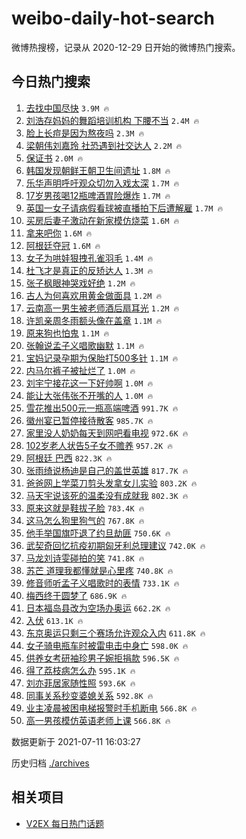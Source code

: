 # weibo-daily-hot-search

微博热搜榜，记录从 2020-12-29 日开始的微博热门搜索。

## 今日热门搜索

<!-- BEGIN -->

1. [去找中国尽快](https://s.weibo.com/weibo?q=%23%E5%8E%BB%E6%89%BE%E4%B8%AD%E5%9B%BD%E5%B0%BD%E5%BF%AB%23&Refer=top) `3.9M 🔥`
1. [刘浩存妈妈的舞蹈培训机构 下腰不当](https://s.weibo.com/weibo?q=%E5%88%98%E6%B5%A9%E5%AD%98%E5%A6%88%E5%A6%88%E7%9A%84%E8%88%9E%E8%B9%88%E5%9F%B9%E8%AE%AD%E6%9C%BA%E6%9E%84%20%E4%B8%8B%E8%85%B0%E4%B8%8D%E5%BD%93&Refer=top) `2.4M 🔥`
1. [脸上长痘是因为熬夜吗](https://s.weibo.com/weibo?q=%23%E8%84%B8%E4%B8%8A%E9%95%BF%E7%97%98%E6%98%AF%E5%9B%A0%E4%B8%BA%E7%86%AC%E5%A4%9C%E5%90%97%23&Refer=top) `2.3M 🔥`
1. [梁朝伟刘嘉玲 社恐遇到社交达人](https://s.weibo.com/weibo?q=%E6%A2%81%E6%9C%9D%E4%BC%9F%E5%88%98%E5%98%89%E7%8E%B2%20%E7%A4%BE%E6%81%90%E9%81%87%E5%88%B0%E7%A4%BE%E4%BA%A4%E8%BE%BE%E4%BA%BA&Refer=top) `2.2M 🔥`
1. [保证书](https://s.weibo.com/weibo?q=%23%E4%BF%9D%E8%AF%81%E4%B9%A6%23&Refer=top) `2.0M 🔥`
1. [韩国发现朝鲜王朝卫生间遗址](https://s.weibo.com/weibo?q=%23%E9%9F%A9%E5%9B%BD%E5%8F%91%E7%8E%B0%E6%9C%9D%E9%B2%9C%E7%8E%8B%E6%9C%9D%E5%8D%AB%E7%94%9F%E9%97%B4%E9%81%97%E5%9D%80%23&Refer=top) `1.8M 🔥`
1. [乐华声明呼吁观众切勿入戏太深](https://s.weibo.com/weibo?q=%23%E4%B9%90%E5%8D%8E%E5%A3%B0%E6%98%8E%E5%91%BC%E5%90%81%E8%A7%82%E4%BC%97%E5%88%87%E5%8B%BF%E5%85%A5%E6%88%8F%E5%A4%AA%E6%B7%B1%23&Refer=top) `1.7M 🔥`
1. [17岁男孩喝12瓶啤酒胃险爆炸](https://s.weibo.com/weibo?q=%2317%E5%B2%81%E7%94%B7%E5%AD%A9%E5%96%9D12%E7%93%B6%E5%95%A4%E9%85%92%E8%83%83%E9%99%A9%E7%88%86%E7%82%B8%23&Refer=top) `1.7M 🔥`
1. [英国一女子请病假看球被直播拍下后遭解雇](https://s.weibo.com/weibo?q=%23%E8%8B%B1%E5%9B%BD%E4%B8%80%E5%A5%B3%E5%AD%90%E8%AF%B7%E7%97%85%E5%81%87%E7%9C%8B%E7%90%83%E8%A2%AB%E7%9B%B4%E6%92%AD%E6%8B%8D%E4%B8%8B%E5%90%8E%E9%81%AD%E8%A7%A3%E9%9B%87%23&Refer=top) `1.7M 🔥`
1. [买房后妻子激动在新家模仿烧菜](https://s.weibo.com/weibo?q=%23%E4%B9%B0%E6%88%BF%E5%90%8E%E5%A6%BB%E5%AD%90%E6%BF%80%E5%8A%A8%E5%9C%A8%E6%96%B0%E5%AE%B6%E6%A8%A1%E4%BB%BF%E7%83%A7%E8%8F%9C%23&Refer=top) `1.6M 🔥`
1. [拿来吧你](https://s.weibo.com/weibo?q=%E6%8B%BF%E6%9D%A5%E5%90%A7%E4%BD%A0&Refer=top) `1.6M 🔥`
1. [阿根廷夺冠](https://s.weibo.com/weibo?q=%23%E9%98%BF%E6%A0%B9%E5%BB%B7%E5%A4%BA%E5%86%A0%23&Refer=top) `1.6M 🔥`
1. [女子为哄娃狠拽孔雀羽毛](https://s.weibo.com/weibo?q=%23%E5%A5%B3%E5%AD%90%E4%B8%BA%E5%93%84%E5%A8%83%E7%8B%A0%E6%8B%BD%E5%AD%94%E9%9B%80%E7%BE%BD%E6%AF%9B%23&Refer=top) `1.4M 🔥`
1. [杜飞才是真正的反矫达人](https://s.weibo.com/weibo?q=%23%E6%9D%9C%E9%A3%9E%E6%89%8D%E6%98%AF%E7%9C%9F%E6%AD%A3%E7%9A%84%E5%8F%8D%E7%9F%AB%E8%BE%BE%E4%BA%BA%23&Refer=top) `1.3M 🔥`
1. [张子枫眼神哭戏好绝](https://s.weibo.com/weibo?q=%23%E5%BC%A0%E5%AD%90%E6%9E%AB%E7%9C%BC%E7%A5%9E%E5%93%AD%E6%88%8F%E5%A5%BD%E7%BB%9D%23&Refer=top) `1.2M 🔥`
1. [古人为何喜欢用黄金做面具](https://s.weibo.com/weibo?q=%23%E5%8F%A4%E4%BA%BA%E4%B8%BA%E4%BD%95%E5%96%9C%E6%AC%A2%E7%94%A8%E9%BB%84%E9%87%91%E5%81%9A%E9%9D%A2%E5%85%B7%23&Refer=top) `1.2M 🔥`
1. [云南高一男生被老师酒后扇耳光](https://s.weibo.com/weibo?q=%23%E4%BA%91%E5%8D%97%E9%AB%98%E4%B8%80%E7%94%B7%E7%94%9F%E8%A2%AB%E8%80%81%E5%B8%88%E9%85%92%E5%90%8E%E6%89%87%E8%80%B3%E5%85%89%23&Refer=top) `1.2M 🔥`
1. [许凯亲周冬雨额头像在盖章](https://s.weibo.com/weibo?q=%23%E8%AE%B8%E5%87%AF%E4%BA%B2%E5%91%A8%E5%86%AC%E9%9B%A8%E9%A2%9D%E5%A4%B4%E5%83%8F%E5%9C%A8%E7%9B%96%E7%AB%A0%23&Refer=top) `1.1M 🔥`
1. [原来狗也怕鬼](https://s.weibo.com/weibo?q=%23%E5%8E%9F%E6%9D%A5%E7%8B%97%E4%B9%9F%E6%80%95%E9%AC%BC%23&Refer=top) `1.1M 🔥`
1. [张翰说孟子义唱歌幽默](https://s.weibo.com/weibo?q=%23%E5%BC%A0%E7%BF%B0%E8%AF%B4%E5%AD%9F%E5%AD%90%E4%B9%89%E5%94%B1%E6%AD%8C%E5%B9%BD%E9%BB%98%23&Refer=top) `1.1M 🔥`
1. [宝妈记录孕期为保胎打500多针](https://s.weibo.com/weibo?q=%23%E5%AE%9D%E5%A6%88%E8%AE%B0%E5%BD%95%E5%AD%95%E6%9C%9F%E4%B8%BA%E4%BF%9D%E8%83%8E%E6%89%93500%E5%A4%9A%E9%92%88%23&Refer=top) `1.1M 🔥`
1. [内马尔裤子被扯烂了](https://s.weibo.com/weibo?q=%23%E5%86%85%E9%A9%AC%E5%B0%94%E8%A3%A4%E5%AD%90%E8%A2%AB%E6%89%AF%E7%83%82%E4%BA%86%23&Refer=top) `1.0M 🔥`
1. [刘宇宁接花这一下好帅啊](https://s.weibo.com/weibo?q=%23%E5%88%98%E5%AE%87%E5%AE%81%E6%8E%A5%E8%8A%B1%E8%BF%99%E4%B8%80%E4%B8%8B%E5%A5%BD%E5%B8%85%E5%95%8A%23&Refer=top) `1.0M 🔥`
1. [能让大张伟张不开嘴的人](https://s.weibo.com/weibo?q=%23%E8%83%BD%E8%AE%A9%E5%A4%A7%E5%BC%A0%E4%BC%9F%E5%BC%A0%E4%B8%8D%E5%BC%80%E5%98%B4%E7%9A%84%E4%BA%BA%23&Refer=top) `1.0M 🔥`
1. [雪花推出500元一瓶高端啤酒](https://s.weibo.com/weibo?q=%23%E9%9B%AA%E8%8A%B1%E6%8E%A8%E5%87%BA500%E5%85%83%E4%B8%80%E7%93%B6%E9%AB%98%E7%AB%AF%E5%95%A4%E9%85%92%23&Refer=top) `991.7K 🔥`
1. [徽州宴已暂停接待散客](https://s.weibo.com/weibo?q=%23%E5%BE%BD%E5%B7%9E%E5%AE%B4%E5%B7%B2%E6%9A%82%E5%81%9C%E6%8E%A5%E5%BE%85%E6%95%A3%E5%AE%A2%23&Refer=top) `985.7K 🔥`
1. [家里没人奶奶每天到网吧看电视](https://s.weibo.com/weibo?q=%23%E5%AE%B6%E9%87%8C%E6%B2%A1%E4%BA%BA%E5%A5%B6%E5%A5%B6%E6%AF%8F%E5%A4%A9%E5%88%B0%E7%BD%91%E5%90%A7%E7%9C%8B%E7%94%B5%E8%A7%86%23&Refer=top) `972.6K 🔥`
1. [102岁老人状告5子女不赡养](https://s.weibo.com/weibo?q=%23102%E5%B2%81%E8%80%81%E4%BA%BA%E7%8A%B6%E5%91%8A5%E5%AD%90%E5%A5%B3%E4%B8%8D%E8%B5%A1%E5%85%BB%23&Refer=top) `957.2K 🔥`
1. [阿根廷 巴西](https://s.weibo.com/weibo?q=%E9%98%BF%E6%A0%B9%E5%BB%B7%20%E5%B7%B4%E8%A5%BF&Refer=top) `822.3K 🔥`
1. [张雨绮说杨迪是自己的盖世英雄](https://s.weibo.com/weibo?q=%23%E5%BC%A0%E9%9B%A8%E7%BB%AE%E8%AF%B4%E6%9D%A8%E8%BF%AA%E6%98%AF%E8%87%AA%E5%B7%B1%E7%9A%84%E7%9B%96%E4%B8%96%E8%8B%B1%E9%9B%84%23&Refer=top) `817.7K 🔥`
1. [爸爸网上学菜刀剪头发拿女儿实验](https://s.weibo.com/weibo?q=%23%E7%88%B8%E7%88%B8%E7%BD%91%E4%B8%8A%E5%AD%A6%E8%8F%9C%E5%88%80%E5%89%AA%E5%A4%B4%E5%8F%91%E6%8B%BF%E5%A5%B3%E5%84%BF%E5%AE%9E%E9%AA%8C%23&Refer=top) `803.2K 🔥`
1. [马天宇说该死的温柔没有成就我](https://s.weibo.com/weibo?q=%23%E9%A9%AC%E5%A4%A9%E5%AE%87%E8%AF%B4%E8%AF%A5%E6%AD%BB%E7%9A%84%E6%B8%A9%E6%9F%94%E6%B2%A1%E6%9C%89%E6%88%90%E5%B0%B1%E6%88%91%23&Refer=top) `802.3K 🔥`
1. [原来这就是鞋拔子脸](https://s.weibo.com/weibo?q=%23%E5%8E%9F%E6%9D%A5%E8%BF%99%E5%B0%B1%E6%98%AF%E9%9E%8B%E6%8B%94%E5%AD%90%E8%84%B8%23&Refer=top) `783.4K 🔥`
1. [这马怎么狗里狗气的](https://s.weibo.com/weibo?q=%23%E8%BF%99%E9%A9%AC%E6%80%8E%E4%B9%88%E7%8B%97%E9%87%8C%E7%8B%97%E6%B0%94%E7%9A%84%23&Refer=top) `767.8K 🔥`
1. [他手举国旗吓退了约旦劫匪](https://s.weibo.com/weibo?q=%23%E4%BB%96%E6%89%8B%E4%B8%BE%E5%9B%BD%E6%97%97%E5%90%93%E9%80%80%E4%BA%86%E7%BA%A6%E6%97%A6%E5%8A%AB%E5%8C%AA%23&Refer=top) `750.6K 🔥`
1. [武契奇回忆抗疫初期匈牙利总理建议](https://s.weibo.com/weibo?q=%23%E6%AD%A6%E5%A5%91%E5%A5%87%E5%9B%9E%E5%BF%86%E6%8A%97%E7%96%AB%E5%88%9D%E6%9C%9F%E5%8C%88%E7%89%99%E5%88%A9%E6%80%BB%E7%90%86%E5%BB%BA%E8%AE%AE%23&Refer=top) `742.0K 🔥`
1. [马龙刘诗雯碰拍的笑](https://s.weibo.com/weibo?q=%E9%A9%AC%E9%BE%99%E5%88%98%E8%AF%97%E9%9B%AF%E7%A2%B0%E6%8B%8D%E7%9A%84%E7%AC%91&Refer=top) `741.8K 🔥`
1. [苏芒 道理我都懂就是心里疼](https://s.weibo.com/weibo?q=%E8%8B%8F%E8%8A%92%20%E9%81%93%E7%90%86%E6%88%91%E9%83%BD%E6%87%82%E5%B0%B1%E6%98%AF%E5%BF%83%E9%87%8C%E7%96%BC&Refer=top) `740.8K 🔥`
1. [修音师听孟子义唱歌时的表情](https://s.weibo.com/weibo?q=%23%E4%BF%AE%E9%9F%B3%E5%B8%88%E5%90%AC%E5%AD%9F%E5%AD%90%E4%B9%89%E5%94%B1%E6%AD%8C%E6%97%B6%E7%9A%84%E8%A1%A8%E6%83%85%23&Refer=top) `733.1K 🔥`
1. [梅西终于圆梦了](https://s.weibo.com/weibo?q=%23%E6%A2%85%E8%A5%BF%E7%BB%88%E4%BA%8E%E5%9C%86%E6%A2%A6%E4%BA%86%23&Refer=top) `686.9K 🔥`
1. [日本福岛县改为空场办奥运](https://s.weibo.com/weibo?q=%23%E6%97%A5%E6%9C%AC%E7%A6%8F%E5%B2%9B%E5%8E%BF%E6%94%B9%E4%B8%BA%E7%A9%BA%E5%9C%BA%E5%8A%9E%E5%A5%A5%E8%BF%90%23&Refer=top) `662.2K 🔥`
1. [入伏](https://s.weibo.com/weibo?q=%23%E5%85%A5%E4%BC%8F%23&Refer=top) `613.1K 🔥`
1. [东京奥运只剩三个赛场允许观众入内](https://s.weibo.com/weibo?q=%23%E4%B8%9C%E4%BA%AC%E5%A5%A5%E8%BF%90%E5%8F%AA%E5%89%A9%E4%B8%89%E4%B8%AA%E8%B5%9B%E5%9C%BA%E5%85%81%E8%AE%B8%E8%A7%82%E4%BC%97%E5%85%A5%E5%86%85%23&Refer=top) `611.8K 🔥`
1. [女子骑电瓶车时被雷电击中身亡](https://s.weibo.com/weibo?q=%23%E5%A5%B3%E5%AD%90%E9%AA%91%E7%94%B5%E7%93%B6%E8%BD%A6%E6%97%B6%E8%A2%AB%E9%9B%B7%E7%94%B5%E5%87%BB%E4%B8%AD%E8%BA%AB%E4%BA%A1%23&Refer=top) `598.0K 🔥`
1. [供养女考研袖珍男子婉拒捐款](https://s.weibo.com/weibo?q=%23%E4%BE%9B%E5%85%BB%E5%A5%B3%E8%80%83%E7%A0%94%E8%A2%96%E7%8F%8D%E7%94%B7%E5%AD%90%E5%A9%89%E6%8B%92%E6%8D%90%E6%AC%BE%23&Refer=top) `596.5K 🔥`
1. [得了荔枝病怎么办](https://s.weibo.com/weibo?q=%23%E5%BE%97%E4%BA%86%E8%8D%94%E6%9E%9D%E7%97%85%E6%80%8E%E4%B9%88%E5%8A%9E%23&Refer=top) `595.1K 🔥`
1. [刘亦菲居家随性照](https://s.weibo.com/weibo?q=%23%E5%88%98%E4%BA%A6%E8%8F%B2%E5%B1%85%E5%AE%B6%E9%9A%8F%E6%80%A7%E7%85%A7%23&Refer=top) `593.6K 🔥`
1. [同事关系秒变婆媳关系](https://s.weibo.com/weibo?q=%23%E5%90%8C%E4%BA%8B%E5%85%B3%E7%B3%BB%E7%A7%92%E5%8F%98%E5%A9%86%E5%AA%B3%E5%85%B3%E7%B3%BB%23&Refer=top) `592.8K 🔥`
1. [业主凌晨被困电梯报警时手机断电](https://s.weibo.com/weibo?q=%23%E4%B8%9A%E4%B8%BB%E5%87%8C%E6%99%A8%E8%A2%AB%E5%9B%B0%E7%94%B5%E6%A2%AF%E6%8A%A5%E8%AD%A6%E6%97%B6%E6%89%8B%E6%9C%BA%E6%96%AD%E7%94%B5%23&Refer=top) `566.8K 🔥`
1. [高一男孩模仿英语老师上课](https://s.weibo.com/weibo?q=%E9%AB%98%E4%B8%80%E7%94%B7%E5%AD%A9%E6%A8%A1%E4%BB%BF%E8%8B%B1%E8%AF%AD%E8%80%81%E5%B8%88%E4%B8%8A%E8%AF%BE&Refer=top) `566.8K 🔥`

数据更新于 2021-07-11 16:03:27

<!-- END -->

历史归档 [./archives](./archives)

## 相关项目

- [V2EX 每日热门话题](https://github.com/boojack/v2ex-daily-hot-topic)
